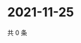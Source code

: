 # 2021-11-25

共 0 条

<!-- BEGIN WEIBO -->
<!-- 最后更新时间 Thu Nov 25 2021 09:57:59 GMT+0800 (China Standard Time) -->

<!-- END WEIBO -->
